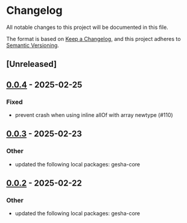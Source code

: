 # Changelog

All notable changes to this project will be documented in this file.

The format is based on [Keep a Changelog](https://keepachangelog.com/en/1.0.0/),
and this project adheres to [Semantic Versioning](https://semver.org/spec/v2.0.0.html).

## [Unreleased]

## [0.0.4](https://github.com/x7c1/gesha/compare/gesha-rust-shapes-v0.0.3...gesha-rust-shapes-v0.0.4) - 2025-02-25

### Fixed

- prevent crash when using inline allOf with array newtype (#110)

## [0.0.3](https://github.com/x7c1/gesha/compare/gesha-rust-shapes-v0.0.2...gesha-rust-shapes-v0.0.3) - 2025-02-23

### Other

- updated the following local packages: gesha-core

## [0.0.2](https://github.com/x7c1/gesha/compare/gesha-rust-shapes-v0.0.1...gesha-rust-shapes-v0.0.2) - 2025-02-22

### Other

- updated the following local packages: gesha-core
